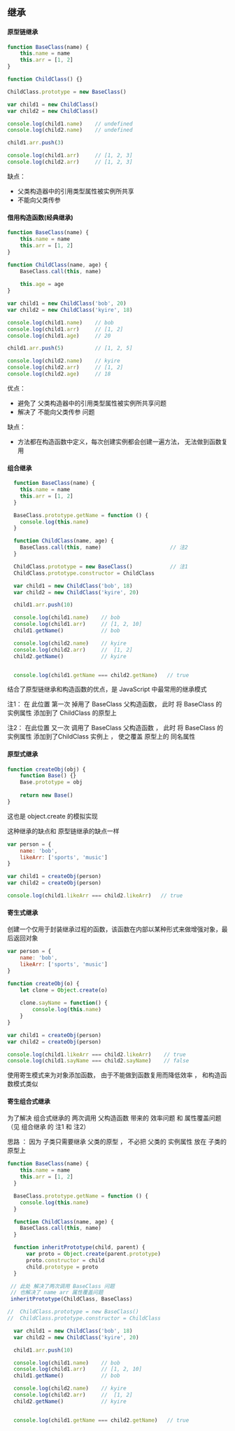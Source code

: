 ## 继承





#### 原型链继承

``` javascript
function BaseClass(name) {
    this.name = name
    this.arr = [1, 2]
}

function ChildClass() {}

ChildClass.prototype = new BaseClass()

var child1 = new ChildClass()
var child2 = new ChildClass()

console.log(child1.name)    // undefined
console.log(child2.name)    // undefined

child1.arr.push(3)

console.log(child1.arr)     // [1, 2, 3]
console.log(child2.arr)     // [1, 2, 3]
```

缺点： 

* 父类构造器中的引用类型属性被实例所共享
* 不能向父类传参





#### 借用构造函数(经典继承)

``` javascript
function BaseClass(name) {
    this.name = name
    this.arr = [1, 2]
}

function ChildClass(name, age) {
    BaseClass.call(this, name)
    
    this.age = age
}

var child1 = new ChildClass('bob', 20)
var child2 = new ChildClass('kyire', 18)

console.log(child1.name)    // bob
console.log(child1.arr)     // [1, 2]
console.log(child1.age)     // 20

child1.arr.push(5)          // [1, 2, 5]

console.log(child2.name)    // kyire
console.log(child2.arr)     // [1, 2]
console.log(child2.age)     // 18
```

优点： 

* 避免了 父类构造器中的引用类型属性被实例所共享问题
* 解决了 不能向父类传参 问题

缺点： 

* 方法都在构造函数中定义，每次创建实例都会创建一遍方法， 无法做到函数复用







#### 组合继承

``` javascript
  function BaseClass(name) {
    this.name = name
    this.arr = [1, 2]
  }

  BaseClass.prototype.getName = function () {
    console.log(this.name)
  }

  function ChildClass(name, age) {
    BaseClass.call(this, name)                      // 注2
  }

  ChildClass.prototype = new BaseClass()            // 注1
  ChildClass.prototype.constructor = ChildClass

  var child1 = new ChildClass('bob', 18)
  var child2 = new ChildClass('kyire', 20)

  child1.arr.push(10)

  console.log(child1.name)    // bob
  console.log(child1.arr)     // [1, 2, 10]
  child1.getName()            // bob

  console.log(child2.name)    // kyire
  console.log(child2.arr)     //  [1, 2]
  child2.getName()            // kyire


  console.log(child1.getName === child2.getName)   // true
```

结合了原型链继承和构造函数的优点，是 JavaScript 中最常用的继承模式

注1：  在 此位置  第一次 掉用了 BaseClass 父构造函数， 此时 将 BaseClass 的实例属性 添加到了 ChildClass 的原型上 

注2： 在此位置  又一次 调用了  BaseClass 父构造函数 ，   此时 将 BaseClass 的实例属性 添加到了ChildClass  实例上 ， 使之覆盖 原型上的 同名属性 





#### 原型式继承

``` javascript
function createObj(obj) {
    function Base() {}
    Base.prototype = obj
    
    return new Base()
}
```

这也是 object.create 的模拟实现 

这种继承的缺点和 原型链继承的缺点一样

``` javascript
var person = {
    name: 'bob',
    likeArr: ['sports', 'music']
}

var child1 = createObj(person)
var child2 = createObj(person)

console.log(child1.likeArr === child2.likeArr)   // true
```





#### 寄生式继承

创建一个仅用于封装继承过程的函数，该函数在内部以某种形式来做增强对象，最后返回对象

```  javascript
var person = {
    name: 'bob',
    likeArr: ['sports', 'music']
}

function createObj(o) {
    let clone = Object.create(o)
    
    clone.sayName = function() {
        console.log(this.name)
    }
}

var child1 = createObj(person)
var child2 = createObj(person)

console.log(child1.likeArr === child2.likeArr)    // true
console.log(child1.sayName === child2.sayName)    // false
```

使用寄生模式来为对象添加函数， 由于不能做到函数复用而降低效率 ， 和构造函数模式类似





#### 寄生组合式继承

为了解决 组合式继承的  两次调用 父构造函数 带来的 效率问题  和 属性覆盖问题 （见 组合继承 的  注1 和  注2）

思路 ： 因为 子类只需要继承 父类的原型 ， 不必把 父类的 实例属性 放在 子类的原型上



``` javascript
function BaseClass(name) {
    this.name = name
    this.arr = [1, 2]
  }

  BaseClass.prototype.getName = function () {
    console.log(this.name)
  }

  function ChildClass(name, age) {
    BaseClass.call(this, name)                      
  }

  function inheritPrototype(child, parent) {
      var proto = Object.create(parent.prototype)
      proto.constructor = child
      child.prototype = proto
  }

 // 此处 解决了两次调用 BaseClass 问题 
 // 也解决了 name arr 属性覆盖问题
 inheritPrototype(ChildClass, BaseClass)

//  ChildClass.prototype = new BaseClass()           
//  ChildClass.prototype.constructor = ChildClass

  var child1 = new ChildClass('bob', 18)
  var child2 = new ChildClass('kyire', 20)

  child1.arr.push(10)

  console.log(child1.name)    // bob
  console.log(child1.arr)     // [1, 2, 10]
  child1.getName()            // bob

  console.log(child2.name)    // kyire
  console.log(child2.arr)     //  [1, 2]
  child2.getName()            // kyire


  console.log(child1.getName === child2.getName)   // true
```

